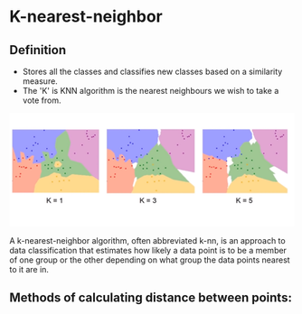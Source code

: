 # K-nearest-neighbor
## Definition
* Stores all the classes and classifies new classes based on a similarity measure.
* The 'K' is KNN algorithm is the nearest neighbours we wish to take a vote from.

<img src="knn.png?raw=true">


A k-nearest-neighbor algorithm, often abbreviated k-nn, is an approach to data classification that estimates how likely a data point is to be a member of one group or the other depending on what group the data points nearest to it are in.

## Methods of calculating distance between points:
